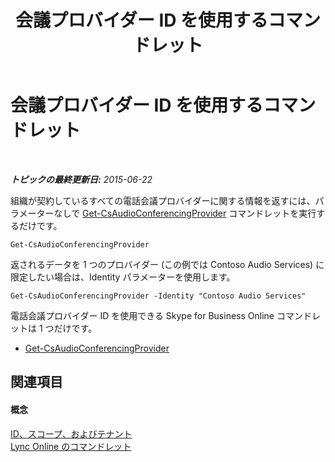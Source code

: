 ﻿---
title: 会議プロバイダー ID を使用するコマンドレット
TOCTitle: 会議プロバイダー ID を使用するコマンドレット
ms:assetid: be5621b6-ec11-4b12-83ec-075af269ca6a
ms:mtpsurl: https://technet.microsoft.com/ja-jp/library/Dn362841(v=OCS.15)
ms:contentKeyID: 56270142
ms.date: 06/02/2017
mtps_version: v=OCS.15
ms.translationtype: HT
---

# 会議プロバイダー ID を使用するコマンドレット

 

_**トピックの最終更新日:** 2015-06-22_

組織が契約しているすべての電話会議プロバイダーに関する情報を返すには、パラメーターなしで [Get-CsAudioConferencingProvider](get-csaudioconferencingprovider.md) コマンドレットを実行するだけです。

    Get-CsAudioConferencingProvider

返されるデータを 1 つのプロバイダー (この例では Contoso Audio Services) に限定したい場合は、Identity パラメーターを使用します。

    Get-CsAudioConferencingProvider -Identity "Contoso Audio Services"

電話会議プロバイダー ID を使用できる Skype for Business Online コマンドレットは 1 つだけです。

  - [Get-CsAudioConferencingProvider](get-csaudioconferencingprovider.md)

## 関連項目

#### 概念

[ID、スコープ、およびテナント](identities-scopes-and-tenants-in-skype-for-business-online.md)  
[Lync Online のコマンドレット](the-skype-for-business-online-cmdlets.md)

